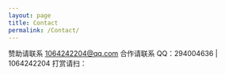 ```yaml
---
layout: page
title: Contact
permalink: /Contact/
---
```




赞助请联系 1064242204@qq.com
合作请联系 QQ：294004636 | 1064242204
打赏请扫：
